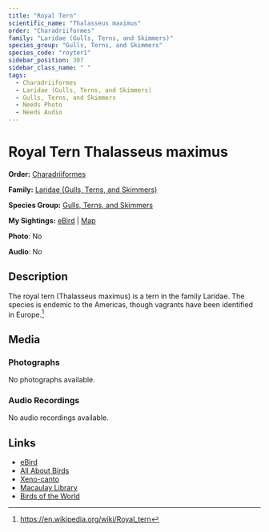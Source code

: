 ```yaml
---
title: "Royal Tern"
scientific_name: "Thalasseus maximus"
order: "Charadriiformes"
family: "Laridae (Gulls, Terns, and Skimmers)"
species_group: "Gulls, Terns, and Skimmers"
species_code: "royter1"
sidebar_position: 307
sidebar_class_name: " "
tags: 
  - Charadriiformes
  - Laridae (Gulls, Terns, and Skimmers)
  - Gulls, Terns, and Skimmers
  - Needs Photo
  - Needs Audio
---
```


# Royal Tern <span className='sci_name'>Thalasseus maximus</span>

**Order:** [Charadriiformes](/tags/charadriiformes)

**Family:** [Laridae (Gulls, Terns, and Skimmers)](/tags/laridae-gulls-terns-and-skimmers)

**Species Group:** [Gulls, Terns, and Skimmers](/tags/gulls-terns-and-skimmers)

**My Sightings:** [eBird](https://ebird.org/lifelist?r=world&time=life&spp=royter1) | [Map](/map?species_code=royter1)

**Photo**: No 

**Audio**: No

## Description
The royal tern (Thalasseus maximus) is a tern in the family Laridae. The species is endemic to the Americas, though vagrants have been identified in Europe.[^1]

[^1]: https://en.wikipedia.org/wiki/Royal_tern

## Media
### Photographs
No photographs available.

### Audio Recordings
No audio recordings available.

## Links
* [eBird](https://ebird.org/species/royter1) 
* [All About Birds](https://www.allaboutbirds.org/guide/royter1) 
* [Xeno-canto](https://www.xeno-canto.org/species/thalasseus-maximus) 
* [Macaulay Library](https://search.macaulaylibrary.org/catalog?taxonCode=royter1&sort=rating_rank_desc)
* [Birds of the World](https://birdsoftheworld.org/bow/species/royter1)
